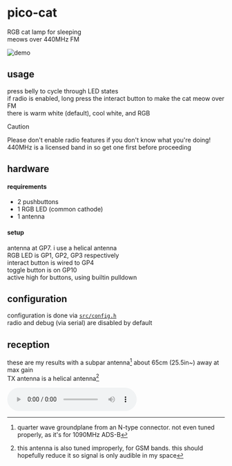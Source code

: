 # pico-cat

RGB cat lamp for sleeping \
meows over 440MHz FM

![demo](https://github.com/user-attachments/assets/5b7f2196-7eb1-4e1f-8a78-210b7394d0ce)

## usage
press belly to cycle through LED states \
if radio is enabled, long press the interact button to make the cat meow over FM \
there is warm white (default), cool white, and RGB

> [!CAUTION]
> Please don't enable radio features if you don't know what you're doing! \
> 440MHz is a licensed band in so get one first before proceeding

## hardware

#### requirements
- 2 pushbuttons
- 1 RGB LED (common cathode)
- 1 antenna

#### setup
antenna at GP7. i use a helical antenna \
RGB LED is GP1, GP2, GP3 respectively \
interact button is wired to GP4 \
toggle button is on GP10 \
active high for buttons, using builtin pulldown

## configuration
configuration is done via [`src/config.h`](src/config.h) \
radio and debug (via serial) are disabled by default

## reception
these are my results with a subpar antenna[^1] about 65cm (25.5in~) away at max gain \
TX antenna is a helical antenna[^2]

<audio controls>
  <source src="https://github.com/user-attachments/assets/6af0176f-af62-49cb-9074-fbdc35f72698" type="audio/mpeg">
</audio>

[^1]: quarter wave groundplane from an N-type connector. not even tuned properly, as it's for 1090MHz ADS-B
[^2]: this antenna is also tuned improperly, for GSM bands. this should hopefully reduce it so signal is only audible in my space

